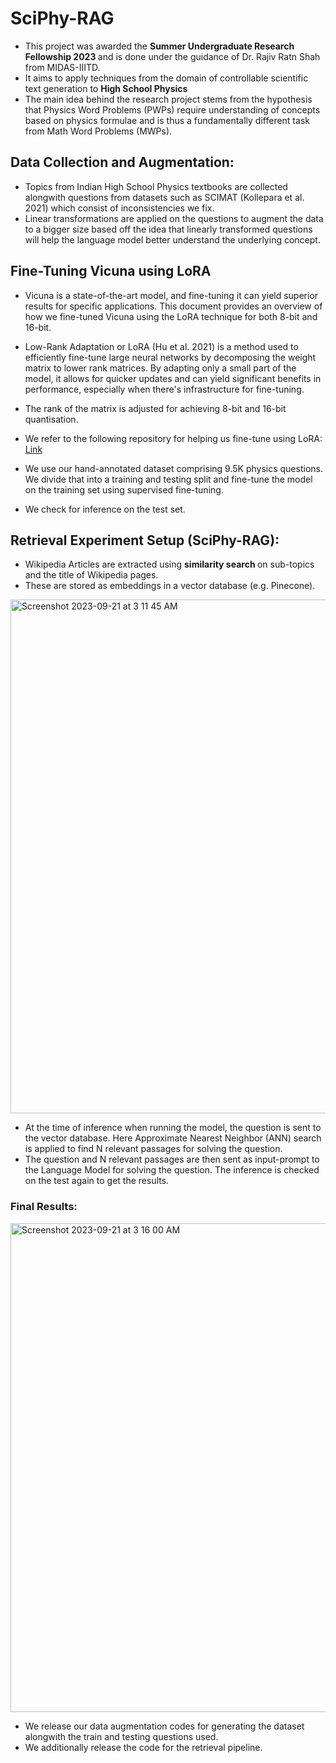 # SciPhy-RAG

- This project was awarded the <b> Summer Undergraduate Research Fellowship 2023 </b> and is done under the guidance of Dr. Rajiv Ratn Shah from MIDAS-IIITD.
- It aims to apply techniques from the domain of controllable scientific text generation to <b> High School Physics </b>
- The main idea behind the research project stems from the hypothesis that Physics Word Problems (PWPs) require understanding of concepts based on physics formulae and is thus a fundamentally different task from Math Word Problems (MWPs).

## Data Collection and Augmentation:
- Topics from Indian High School Physics textbooks are collected alongwith questions from datasets such as SCIMAT (Kollepara et al. 2021) which consist of inconsistencies we fix.
- Linear transformations are applied on the questions to augment the data to a bigger size based off the idea that linearly transformed questions will help the language model better understand the underlying concept.

## Fine-Tuning Vicuna using LoRA
- Vicuna is a state-of-the-art model, and fine-tuning it can yield superior results for specific applications. This document provides an overview of how we fine-tuned Vicuna using the LoRA technique for both 8-bit and 16-bit.
- Low-Rank Adaptation or LoRA (Hu et al. 2021) is a method used to efficiently fine-tune large neural networks by decomposing the weight matrix to lower rank matrices. By adapting only a small part of the model, it allows for quicker updates and can yield significant benefits in performance, especially when there's infrastructure for fine-tuning.
- The rank of the matrix is adjusted for achieving 8-bit and 16-bit quantisation.
- We refer to the following repository for helping us fine-tune using LoRA: [Link](https://github.com/jackaduma/Vicuna-LoRA-RLHF-PyTorch)

- We use our hand-annotated dataset comprising 9.5K physics questions. We divide that into a training and testing split and fine-tune the model on the training set using supervised fine-tuning.
- We check for inference on the test set.

## Retrieval Experiment Setup (SciPhy-RAG):
- Wikipedia Articles are extracted using <b> similarity search </b> on sub-topics and the title of Wikipedia pages.
- These are stored as embeddings in a vector database (e.g. Pinecone).
<img width="822" alt="Screenshot 2023-09-21 at 3 11 45 AM" src="https://github.com/arnav10goel/SciPhy-RAG/assets/97335445/99718311-f725-4f0e-983a-685f1de12744">


- At the time of inference when running the model, the question is sent to the vector database. Here Approximate Nearest Neighbor (ANN) search is applied to find N relevant passages for solving the question.
- The question and N relevant passages are then sent as input-prompt to the Language Model for solving the question. The inference is checked on the test again to get the results.

### Final Results:
<img width="782" alt="Screenshot 2023-09-21 at 3 16 00 AM" src="https://github.com/arnav10goel/SciPhy-RAG/assets/97335445/685c7713-abd6-4715-8bb5-bcd3eb5ab43d">

- We release our data augmentation codes for generating the dataset alongwith the train and testing questions used.
- We additionally release the code for the retrieval pipeline.

